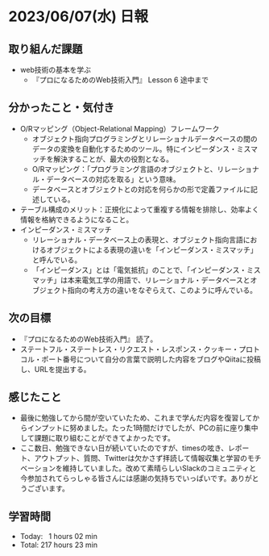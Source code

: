 # 2023/06/07(水) 日報
## 取り組んだ課題
- web技術の基本を学ぶ
  - 『プロになるためのWeb技術入門』 Lesson 6 途中まで

## 分かったこと・気付き
- O/Rマッピング（Object-Relational Mapping）フレームワーク
  - オブジェクト指向プログラミングとリレーショナルデータベースの間のデータの変換を自動化するためのツール。特にインピーダンス・ミスマッチを解決することが、最大の役割となる。
  - O/Rマッピング：「プログラミング言語のオブジェクトと、リレーショナル・データベースの対応を取る」という意味。
  - データベースとオブジェクトとの対応を何らかの形で定義ファイルに記述している。
- テーブル構成のメリット：正規化によって重複する情報を排除し、効率よく情報を格納できるようになること。
- インピーダンス・ミスマッチ
  - リレーショナル・データベース上の表現と、オブジェクト指向言語におけるオブジェクトによる表現の違いを「インピーダンス・ミスマッチ」と呼んでいる。
  - 「インピーダンス」とは「電気抵抗」のことで、「インピーダンス・ミスマッチ」は本来電気工学の用語で、リレーショナル・データベースとオブジェクト指向の考え方の違いをなぞらえて、このように呼んでいる。

## 次の目標
- 『プロになるためのWeb技術入門』 読了。
- ステートフル・ステートレス・リクエスト・レスポンス・クッキー・プロトコル・ポート番号について自分の言葉で説明した内容をブログやQiitaに投稿し、URLを提出する。

## 感じたこと
- 最後に勉強してから間が空いていたため、これまで学んだ内容を復習してからインプットに努めました。たった1時間だけでしたが、PCの前に座り集中して課題に取り組むことができてよかったです。
- ここ数日、勉強できない日が続いていたのですが、timesの呟き、レポート、アウトプット、質問、Twitterは欠かさず拝読して情報収集と学習のモチベーションを維持していました。改めて素晴らしいSlackのコミュニティと今参加されてらっしゃる皆さんには感謝の気持ちでいっぱいです。ありがとうございます。

## 学習時間
- Today:&nbsp;&nbsp; 1 hours 02 min
- Total: 217 hours 23 min
